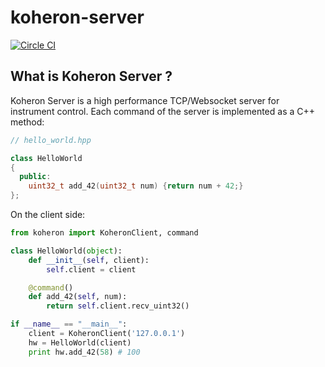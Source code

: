 # koheron-server

[![Circle CI](https://circleci.com/gh/Koheron/koheron-server.svg?style=shield)](https://circleci.com/gh/Koheron/koheron-server)

## What is Koheron Server ?

Koheron Server is a high performance TCP/Websocket server for instrument control.
Each command of the server is implemented as a C++ method:

``` cpp
// hello_world.hpp

class HelloWorld
{
  public:
    uint32_t add_42(uint32_t num) {return num + 42;}
};

```

On the client side:

``` py
from koheron import KoheronClient, command

class HelloWorld(object):
    def __init__(self, client):
        self.client = client

    @command()
    def add_42(self, num):
        return self.client.recv_uint32()

if __name__ == "__main__":
    client = KoheronClient('127.0.0.1')
    hw = HelloWorld(client)
    print hw.add_42(58) # 100
```
